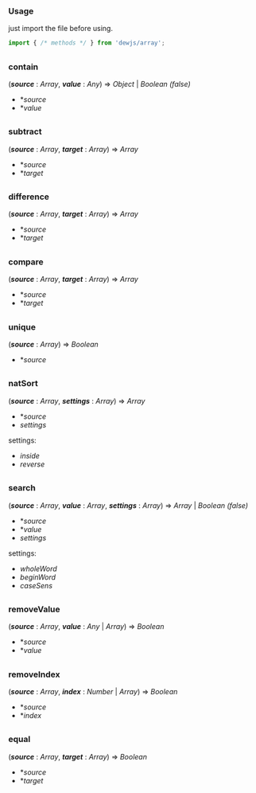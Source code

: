### Usage
just import the file before using.

```js
import { /* methods */ } from 'dewjs/array';
```

##
### contain
(***source*** : *Array*, ***value*** : *Any*) => *Object* | *Boolean (false)*

- **source*
- **value*

##
### subtract
(***source*** : *Array*, ***target*** : *Array*) => *Array*

- **source*
- **target*

##
### difference
(***source*** : *Array*, ***target*** : *Array*) => *Array*

- **source*
- **target*

##
### compare
(***source*** : *Array*, ***target*** : *Array*) => *Array*

- **source*
- **target*

##
### unique
(***source*** : *Array*) => *Boolean*

- **source*

##
### natSort
(***source*** : *Array*, ***settings*** : *Array*) => *Array*

- **source*
- *settings*

settings:

- *inside*
- *reverse*

##
### search
(***source*** : *Array*, ***value*** : *Array*, ***settings*** : *Array*) => *Array* | *Boolean (false)*

- **source*
- **value*
- *settings*

settings:

- *wholeWord*
- *beginWord*
- *caseSens*

##
### removeValue
(***source*** : *Array*, ***value*** : *Any* | *Array*) => *Boolean*

- **source*
- **value*

##
### removeIndex
(***source*** : *Array*, ***index*** : *Number* | *Array*) => *Boolean*

- **source*
- **index*

##
### equal
(***source*** : *Array*, ***target*** : *Array*) => *Boolean*

- **source*
- **target*